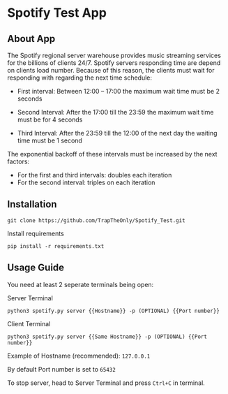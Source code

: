 # Spotify Test App

## About App

The Spotify regional server warehouse provides music streaming services for the billions of clients 24/7. Spotify servers responding time are depend on clients load number. Because of this reason, the clients must wait for responding with regarding the next time schedule:

* First interval: Between 12:00 – 17:00 the maximum wait time must be 2 seconds

* Second Interval: After the 17:00 till the 23:59 the maximum wait time must be for 4 seconds

* Third Interval: After the 23:59 till the 12:00 of the next day the waiting time must be 1 second

The exponential backoff of these intervals must be increased by the next factors:

* For the first and third intervals: doubles each iteration
* For the second interval: triples on each iteration

## Installation

```
git clone https://github.com/TrapTheOnly/Spotify_Test.git
```

Install requirements
```
pip install -r requirements.txt
```

## Usage Guide

You need at least 2 seperate terminals being open:

Server Terminal
```
python3 spotify.py server {{Hostname}} -p (OPTIONAL) {{Port number}}
```

Client Terminal
```
python3 spotify.py server {{Same Hostname}} -p (OPTIONAL) {{Port number}}
```

Example of Hostname (recommended):
`127.0.0.1`

By default Port number is set to `65432`

To stop server, head to Server Terminal and press ``Ctrl+C`` in terminal.